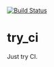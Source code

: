 [![Build Status](https://travis-ci.com/joy0520/try_ci.svg?branch=master)](https://travis-ci.com/joy0520/try_ci)

# try_ci
Just try CI.
